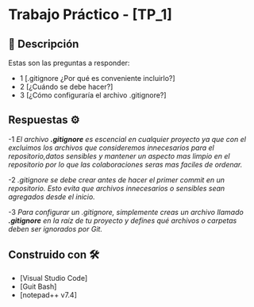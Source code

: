 # Trabajo Práctico - [TP_1]

## 📌 Descripción
Estas son las preguntas a responder:
- 1 [.gitignore ¿Por qué es conveniente incluirlo?]
- 2 [¿Cuándo se debe hacer?]
- 3 [¿Cómo configuraría el archivo .gitignore?]


## Respuestas ⚙️
-1 _El archivo **.gitignore** es escencial en cualquier proyecto ya que con el excluimos
los archivos que consideremos innecesarios para el repositorio,datos sensibles y mantener
un aspecto mas limpio en el repositorio por lo que las colaboraciones seras mas faciles de ordenar._

-2 _.gitignore se debe crear antes de hacer el primer commit en un repositorio. 
Esto evita que archivos innecesarios o sensibles sean agregados desde el inicio._

-3 _Para configurar un .gitignore, simplemente creas un archivo llamado **.gitignore** en la raíz de tu proyecto y 
defines qué archivos o carpetas deben ser ignorados por Git._

## Construido con 🛠️
- [Visual Studio Code]
- [Guit Bash]
- [notepad++ v7.4]

